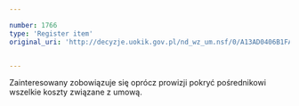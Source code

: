 ```yaml
---

number: 1766
type: 'Register item'
original_uri: 'http://decyzje.uokik.gov.pl/nd_wz_um.nsf/0/A13AD0406B1FAC72C1257674003A9DCA?OpenDocument'


---
```


Zainteresowany zobowiązuje się oprócz prowizji pokryć pośrednikowi wszelkie koszty związane z umową.
